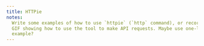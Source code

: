 ```yaml
---
title: HTTPie
notes:
  Write some examples of how to use `httpie` (`http` command), or record a brief
  GIF showing how to use the tool to make API requests. Maybe use one-list as an
  example?
---
```

